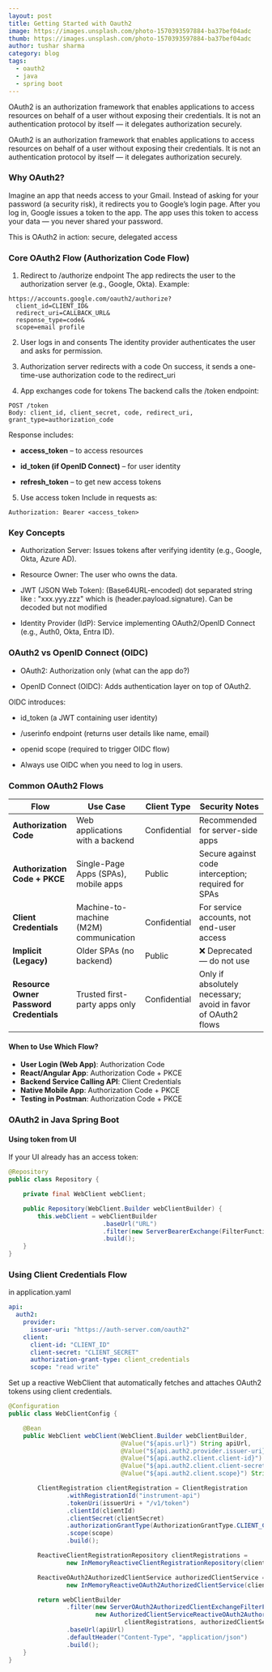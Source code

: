 ```yaml
---
layout: post
title: Getting Started with Oauth2
image: https://images.unsplash.com/photo-1570393597884-ba37bef04adc
thumb: https://images.unsplash.com/photo-1570393597884-ba37bef04adc
author: tushar sharma
category: blog
tags:
  - oauth2
  - java
  - spring boot
---
```


OAuth2 is an authorization framework that enables applications to access resources on behalf of a user without exposing their credentials. It is not an authentication protocol by itself — it delegates authorization securely.<!-- truncate_here -->

OAuth2 is an authorization framework that enables applications to access resources on behalf of a user without exposing their credentials. It is not an authentication protocol by itself — it delegates authorization securely. 

### Why OAuth2? 

Imagine an app that needs access to your Gmail. Instead of asking for your password (a security risk), it redirects you to Google’s login page. After you log in, Google issues a token to the app. The app uses this token to access your data — you never shared your password. 

This is OAuth2 in action: secure, delegated access

### Core OAuth2 Flow (Authorization Code Flow) 

1. Redirect to /authorize endpoint
The app redirects the user to the authorization server (e.g., Google, Okta).
Example:  

```
https://accounts.google.com/oauth2/authorize?
  client_id=CLIENT_ID&
  redirect_uri=CALLBACK_URL&
  response_type=code&
  scope=email profile
```

2. User logs in and consents
The identity provider authenticates the user and asks for permission.

3. Authorization server redirects with a code
On success, it sends a one-time-use authorization code to the redirect_uri

4. App exchanges code for tokens
The backend calls the /token endpoint:  

```
POST /token
Body: client_id, client_secret, code, redirect_uri, grant_type=authorization_code
```

Response includes: 

* **access_token** – to access resources

* **id_token (if OpenID Connect)** – for user identity
    
* **refresh_token** – to get new access tokens

5. Use access token
Include in requests as:  

```
Authorization: Bearer <access_token>
```

### Key Concepts 

* Authorization Server: Issues tokens after verifying identity (e.g., Google, Okta, Azure AD).

* Resource Owner: The user who owns the data.

* JWT (JSON Web Token): (Base64URL-encoded) dot separated string like : "xxx.yyy.zzz" which is (header.payload.signature). Can be decoded but not modified

* Identity Provider (IdP): Service implementing OAuth2/OpenID Connect (e.g., Auth0, Okta, Entra ID).

### OAuth2 vs OpenID Connect (OIDC) 

* OAuth2: Authorization only (what can the app do?)

* OpenID Connect (OIDC): Adds authentication layer on top of OAuth2.
     

OIDC introduces: 

* id_token (a JWT containing user identity)

* /userinfo endpoint (returns user details like name, email)
    
* openid scope (required to trigger OIDC flow)
     
* Always use OIDC when you need to log in users. 
     
### Common OAuth2 Flows

| Flow | Use Case | Client Type | Security Notes |
|------|---------|-------------|----------------|
| **Authorization Code** | Web applications with a backend | Confidential | Recommended for server-side apps |
| **Authorization Code + PKCE** | Single-Page Apps (SPAs), mobile apps | Public | Secure against code interception; required for SPAs |
| **Client Credentials** | Machine-to-machine (M2M) communication | Confidential | For service accounts, not end-user access |
| **Implicit (Legacy)** | Older SPAs (no backend) | Public | ❌ Deprecated — do not use |
| **Resource Owner Password Credentials** | Trusted first-party apps only | Confidential | Only if absolutely necessary; avoid in favor of OAuth2 flows |

#### When to Use Which Flow?

- **User Login (Web App)**: Authorization Code  
- **React/Angular App**: Authorization Code + PKCE  
- **Backend Service Calling API**: Client Credentials  
- **Native Mobile App**: Authorization Code + PKCE  
- **Testing in Postman**: Authorization Code + PKCE


### OAuth2 in Java Spring Boot

#### Using token from UI
If your UI already has an access token:

```java
@Repository
public class Repository {

    private final WebClient webClient;

    public Repository(WebClient.Builder webClientBuilder) {
        this.webClient = webClientBuilder
                          .baseUrl("URL")
                          .filter(new ServerBearerExchange(FilterFunction))
                          .build();
    }
}
```
### Using Client Credentials Flow

in application.yaml 

```yaml
api:
  auth2:
    provider:
      issuer-uri: "https://auth-server.com/oauth2"
    client:
      client-id: "CLIENT_ID"
      client-secret: "CLIENT_SECRET"
      authorization-grant-type: client_credentials
      scope: "read write"

```

Set up a reactive WebClient that automatically fetches and attaches OAuth2 tokens using client credentials.

```java
@Configuration
public class WebClientConfig {

    @Bean
    public WebClient webClient(WebClient.Builder webClientBuilder,
                               @Value("${apis.url}") String apiUrl,
                               @Value("${api.auth2.provider.issuer-uri}") String issuerUri,
                               @Value("${api.auth2.client.client-id}") String clientId,
                               @Value("${api.auth2.client.client-secret}") String clientSecret,
                               @Value("${api.auth2.client.scope}") String scope) {

        ClientRegistration clientRegistration = ClientRegistration
                .withRegistrationId("instrument-api")
                .tokenUri(issuerUri + "/v1/token")
                .clientId(clientId)
                .clientSecret(clientSecret)
                .authorizationGrantType(AuthorizationGrantType.CLIENT_CREDENTIALS)
                .scope(scope)
                .build();

        ReactiveClientRegistrationRepository clientRegistrations =
                new InMemoryReactiveClientRegistrationRepository(clientRegistration);

        ReactiveOAuth2AuthorizedClientService authorizedClientService =
                new InMemoryReactiveOAuth2AuthorizedClientService(clientRegistrations);

        return webClientBuilder
                .filter(new ServerOAuth2AuthorizedClientExchangeFilterFunction(
                        new AuthorizedClientServiceReactiveOAuth2AuthorizedClientManager(
                                clientRegistrations, authorizedClientService)))
                .baseUrl(apiUrl)
                .defaultHeader("Content-Type", "application/json")
                .build();
    }
}

```